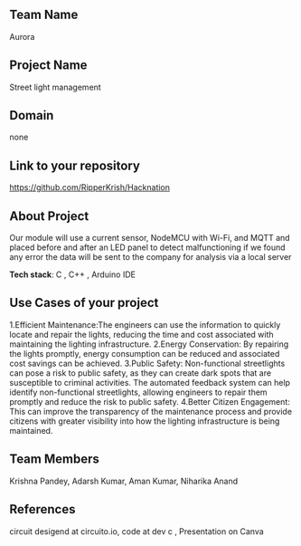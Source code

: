 ## Team Name
Aurora
## Project Name
Street light management


## Domain
none



## Link to your repository
https://github.com/RipperKrish/Hacknation


## About Project
Our  module will use a current sensor, NodeMCU with Wi-Fi, and MQTT and placed before and after an LED panel to detect malfunctioning  if we found any error the data will be sent to the company for analysis via a local server








**Tech stack**:
C , C++ , Arduino IDE

 

## Use Cases of your project
1.Efficient Maintenance:The engineers can use the information to quickly locate and repair the lights, reducing the time and cost associated with maintaining the lighting infrastructure.
2.Energy Conservation: By repairing the lights promptly, energy consumption can be reduced and associated cost savings can be achieved.
3.Public Safety: Non-functional streetlights can pose a risk to public safety, as they can create dark spots that are susceptible to criminal activities. The automated feedback system can help identify non-functional streetlights, allowing engineers to repair them promptly and reduce the risk to public safety.
4.Better Citizen Engagement: This can improve the transparency of the maintenance process and provide citizens with greater visibility into how the lighting infrastructure is being maintained.


## Team Members
Krishna Pandey,
Adarsh Kumar,
Aman Kumar,
Niharika Anand 


## References
circuit desigend at circuito.io,
code at dev c  ,
Presentation on Canva
